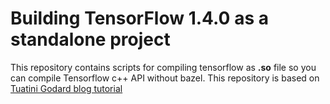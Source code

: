 # Building TensorFlow 1.4.0 as a standalone project

This repository contains scripts for compiling tensorflow as **.so** file so you can compile Tensorflow c++ API without bazel.
This repository is based on [Tuatini Godard blog tutorial](http://tuatini.me/building-tensorflow-as-a-standalone-project/)
